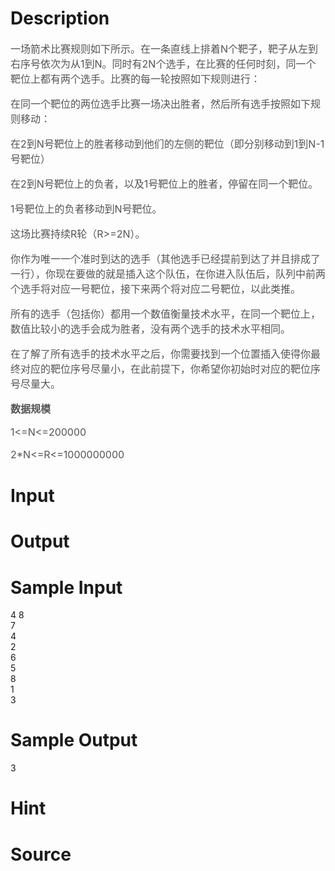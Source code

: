 
# Description

<div class="content"><div style="margin: 12pt 0cm"><span style="font-size: medium"><span style="color: #555555">一场箭术比赛规则如下所示。在一条直线上排着N个靶子，靶子从左到右序号依次为从1到N。同时有2N个选手，在比赛的任何时刻，同一个靶位上都有两个选手。比赛的每一轮按照如下规则进行：</span></span></div>
<div style="margin: 12pt 0cm"><span style="font-size: medium"><span style="color: #555555">在同一个靶位的两位选手比赛一场决出胜者，然后所有选手按照如下规则移动：</span></span></div>
<div style="margin: 12pt 0cm"><span style="font-size: medium"><span style="color: #555555">在2到N号靶位上的胜者移动到他们的左侧的靶位（即分别移动到1到N-1号靶位）</span></span></div>
<div style="margin: 12pt 0cm"><span style="font-size: medium"><span style="color: #555555">在2到N号靶位上的负者，以及1号靶位上的胜者，停留在同一个靶位。</span></span></div>
<div style="margin: 12pt 0cm"><span style="font-size: medium"><span style="color: #555555">1</span><span style="color: #555555">号靶位上的负者移动到N号靶位。</span></span></div>
<div style="margin: 12pt 0cm"><span style="font-size: medium"><span style="color: #555555">这场比赛持续R轮（R&gt;=2N）。</span></span></div>
<div style="margin: 12pt 0cm"><span style="font-size: medium"><span style="color: #555555">你作为唯一一个准时到达的选手（其他选手已经提前到达了并且排成了一行），你现在要做的就是插入这个队伍，在你进入队伍后，队列中前两个选手将对应一号靶位，接下来两个将对应二号靶位，以此类推。</span></span></div>
<div style="margin: 12pt 0cm"><span style="font-size: medium"><span style="color: #555555">所有的选手（包括你）都用一个数值衡量技术水平，在同一个靶位上，数值比较小的选手会成为胜者，没有两个选手的技术水平相同。</span></span></div>
<div style="margin: 12pt 0cm"><span style="font-size: medium"><span style="color: #555555">在了解了所有选手的技术水平之后，你需要找到一个位置插入使得你最终对应的靶位序号尽量小，在此前提下，你希望你初始时对应的靶位序号尽量大。</span></span></div>
<div style="margin: 12pt 0cm"><span style="font-size: medium"><strong><span style="color: #555555">数据规模</span></strong></span></div>
<div style="margin: 12pt 0cm"><span style="font-size: medium"><span style="color: #555555">1&lt;=N&lt;=200000</span></span></div>
<div style="margin: 12pt 0cm"><span style="font-size: medium"><span style="color: #555555">2*N&lt;=R&lt;=1000000000</span></span></div>
<p></p></div>

# Input

<div class="content"></div>

# Output

<div class="content"></div>

# Sample Input

<div class="content"><span class="sampledata">4 8<br/>
7<br/>
4<br/>
2<br/>
6<br/>
5<br/>
8<br/>
1<br/>
3<br/>
</span></div>

# Sample Output

<div class="content"><span class="sampledata">3<br/>
</span></div>

# Hint

<div class="content"><p></p></div>

# Source

<div class="content"><p><a href="problemset.php?search="></a></p></div>

